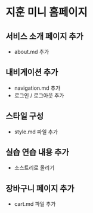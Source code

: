 # 지훈 미니 홈페이지

## 서비스 소개 페이지 추가

- about.md 추가

## 내비게이션 추가

- navigation.md 추가
- 로그인 / 로그아웃 추가

## 스타일 구성

- style.md 파일 추가

## 실습 연습 내용 추가

- 소스트리로 올리기

## 장바구니 페이지 추가

- cart.md 파일 추가
